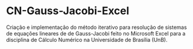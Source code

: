 # CN-Gauss-Jacobi-Excel
Criação e implementação do método iterativo para resolução de sistemas de equações lineares de de Gauss-Jacobi feito no Microsoft Excel para a disciplina de Cálculo Numérico na Universidade de Brasília (UnB).

